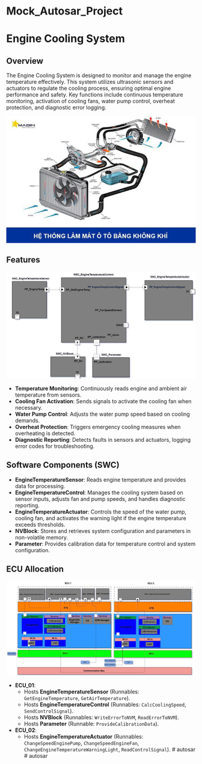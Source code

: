 # Mock_Autosar_Project
# Engine Cooling System

## Overview
The Engine Cooling System is designed to monitor and manage the engine temperature effectively. This system utilizes ultrasonic sensors and actuators to regulate the cooling process, ensuring optimal engine performance and safety. Key functions include continuous temperature monitoring, activation of cooling fans, water pump control, overheat protection, and diagnostic error logging.

![Hình ảnh hệ thống làm mát động cơ](https://github.com/tiencao75/Mock_Autosar_Project/blob/main/z6413832225423_1319b9df19a9162e51ab2a3acafe38e4.jpg?raw=true)
<!-- Nếu cần điều chỉnh kích thước, bạn có thể dùng HTML -->
<!-- <img src="URL_hình_ảnh_1" width="500"> -->

## Features
![Features](https://github.com/tiencao75/Mock_Autosar_Project/blob/main/z6413832689867_af4647b1c5a4e8741c1e06836e3b9a04.jpg?raw=true)
- **Temperature Monitoring**: Continuously reads engine and ambient air temperature from sensors.
- **Cooling Fan Activation**: Sends signals to activate the cooling fan when necessary.
- **Water Pump Control**: Adjusts the water pump speed based on cooling demands.
- **Overheat Protection**: Triggers emergency cooling measures when overheating is detected.
- **Diagnostic Reporting**: Detects faults in sensors and actuators, logging error codes for troubleshooting.

## Software Components (SWC)
- **EngineTemperatureSensor**: Reads engine temperature and provides data for processing.
- **EngineTemperatureControl**: Manages the cooling system based on sensor inputs, adjusts fan and pump speeds, and handles diagnostic reporting.
- **EngineTemperatureActuator**: Controls the speed of the water pump, cooling fan, and activates the warning light if the engine temperature exceeds thresholds.
- **NVBlock**: Stores and retrieves system configuration and parameters in non-volatile memory.
- **Parameter**: Provides calibration data for temperature control and system configuration.

## ECU Allocation
![Sơ đồ SWC mapping](https://github.com/tiencao75/Mock_Autosar_Project/blob/main/z6413834761491_68636943e8a1603ebf1fc375b0973de1.jpg?raw=true)
<!-- Nếu cần điều chỉnh kích thước, bạn có thể dùng HTML -->
<!-- <img src="URL_hình_ảnh_2" width="500"> -->

- **ECU_01**:
  - Hosts **EngineTemperatureSensor** (Runnables: `GetEngineTemperature`, `GetAirTemperature`).
  - Hosts **EngineTemperatureControl** (Runnables: `CalcCoolingSpeed`, `SendControlSignal`).
  - Hosts **NVBlock** (Runnables: `WriteErrorToNVM`, `ReadErrorToNVM`).
  - Hosts **Parameter** (Runnable: `ProvideCalibrationData`).
- **ECU_02**:
  - Hosts **EngineTemperatureActuator** (Runnables: `ChangeSpeedEnginePump`, `ChangeSpeedEngineFan`, `ChangeEngineTemperatureWarningLight`, `ReadControlSignal`).
#   a u t o s a r 
 
 #   a u t o s a r 
 
 